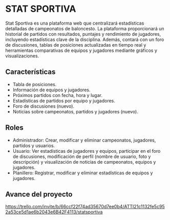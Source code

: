 # STAT SPORTIVA

Stat Sportiva es una plataforma web que centralizará estadísticas detalladas de campeonatos de baloncesto. La plataforma proporcionará un historial de partidos con resultados, puntajes y rendimiento de jugadores, incluyendo estadísticas clave de la disciplina. Además, contará con un foro de discusiones, tablas de posiciones actualizadas en tiempo real y herramientas comparativas de equipos y jugadores mediante gráficos y visualizaciones.

## Características

- Tabla de posiciones.
- Información de equipos y jugadores.
- Próximos partidos con fecha, hora y lugar.
- Estadísticas de partidos por equipo y jugadores.
- Foro de discusiones (nuevo).
- Noticias sobre campeonatos, partidos y jugadores (nuevo).

## Roles

- Administrador: Crear, modificar y eliminar campeonatos, jugadores, partidos y usuarios.
- Usuario: Ver estadísticas de jugadores y equipos, participar en el foro de discusiones, modificación de perfil (nombre de usuario, foto y descripción) y visualización de noticias de campeonatos, equipos y jugadores.
- Planillero: Registrar, modificar y eliminar estadísticas de equipos y jugadores.

## Avance del proyecto

https://trello.com/invite/b/66ccf22f74ad35670d7ee0b4/ATTI21c1132fe5c952a53ce5d1ae6b2043e6B42F4113/statsportiva
